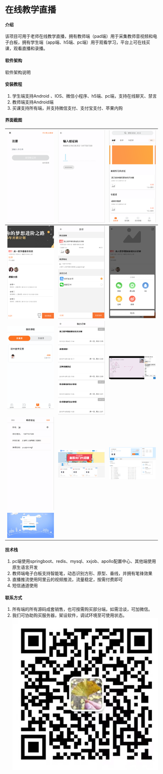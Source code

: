 # 在线教学直播

#### 介绍
该项目可用于老师在线教学直播，拥有教师端（pad端）用于采集教师音视频和电子白板，拥有学生端（app端、h5端、pc端）用于观看学习，平台上可在线买课，观看直播和录播。

#### 软件架构
软件架构说明


#### 安装教程

1.  学生端支持Android 、IOS、微信小程序、h5端、pc端，支持在线聊天、禁言
2.  教师端支持Android端
3.  买课支持所有端，并支持微信支付、支付宝支付、苹果内购

#### 界面截图
| ![输入图片说明](%E5%9B%BE%E7%89%871.png)  | ![输入图片说明](%E5%9B%BE%E7%89%872.png)  | ![输入图片说明](%E5%9B%BE%E7%89%873.png)  |
|---|---|---|
|![输入图片说明](%E5%9B%BE%E7%89%874.png)|![输入图片说明](%E5%9B%BE%E7%89%875.png)|![输入图片说明](%E5%9B%BE%E7%89%876.png)|
|![输入图片说明](%E5%9B%BE%E7%89%877.png)|![输入图片说明](%E5%9B%BE%E7%89%878.png)|![输入图片说明](%E5%9B%BE%E7%89%879.png)|
|![输入图片说明](%E5%9B%BE%E7%89%8710.png)|![输入图片说明](%E5%9B%BE%E7%89%8711.png)|![输入图片说明](%E5%9B%BE%E7%89%8712.png)|
|![输入图片说明](%E5%9B%BE%E7%89%8713.png)||


#### 技术栈

1.  pc端使用springboot、redis、mysql、xxjob、apollo配置中心、其他端使用原生语言开发
2.  教师端电子白板支持智能笔，动态识别方形、原型、垂线，并拥有笔锋效果
3.  直播推流使用阿里云的视频推流，流量稳定，按需付费即可
4.  短信通道使用

#### 联系方式

1.  所有端的所有源码成套销售，也可按需购买部分端，如需洽谈，可加微信。
2.  我们可协助购买服务器，架设软件，调试环境至可使用状态。
 ![输入图片说明](%E4%BA%8C%E7%BB%B4%E7%A0%81.jpg)

